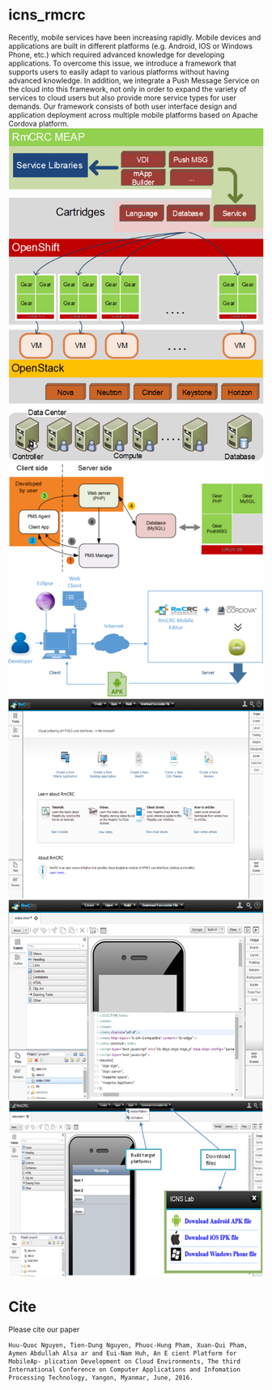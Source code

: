 icns_rmcrc
==========

Recently, mobile services have been increasing rapidly.
Mobile devices and applications are built in different
platforms (e.g. Android, IOS or Windows Phone, etc.) which
required advanced knowledge for developing applications. To
overcome this issue, we introduce a framework that supports
users to easily adapt to various platforms without having
advanced knowledge. In addition, we integrate a Push
Message Service on the cloud into this framework, not only in
order to expand the variety of services to cloud users but also
provide more service types for user demands. Our framework
consists of both user interface design and application
deployment across multiple mobile platforms based on Apache
Cordova platform. 
![alt tag](https://github.com/icqrx/maqetta/blob/master/fig1.png)
![alt tag](https://github.com/icqrx/maqetta/blob/master/fig10_pms.PNG)
![alt tag](https://github.com/icqrx/maqetta/blob/master/fig2.png)
![alt tag](https://github.com/icqrx/maqetta/blob/master/fig3a.png)
![alt tag](https://github.com/icqrx/maqetta/blob/master/fig3b.png)
![alt tag](https://github.com/icqrx/maqetta/blob/master/fig6.png)

# Cite
Please cite our paper
```
Huu-Quoc Nguyen, Tien-Dung Nguyen, Phuoc-Hung Pham, Xuan-Qui Pham, Aymen Abdullah Alsa ar and Eui-Nam Huh, An E cient Platform for MobileAp- plication Development on Cloud Environments, The third International Conference on Computer Applications and Infomation Processing Technology, Yangon, Myanmar, June, 2016.
```
